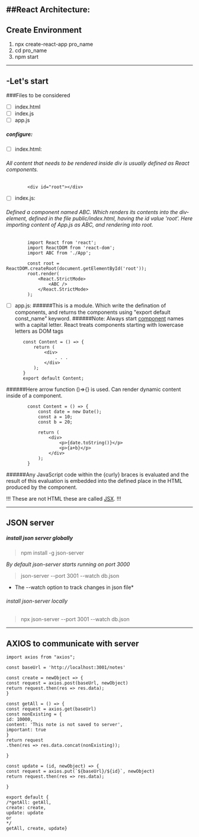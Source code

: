 ##React Architecture:
----------------------------------
Create Environment
----------------------------------
1. npx create-react-app pro_name
2. cd pro_name
3. npm start
----------------------------------
-Let's start
----------------------------------
###Files to be considered
-[ ] index.html
-[ ] index.js
-[ ] app.js
##### configure:
   -[ ] index.html: 
   ###### All content that needs to be rendered inside div is usually defined as React components.
   
            <div id="root"></div>
            
   -[ ] index.js: 
   ###### Defined a component named ABC. Which renders its contents into the div-element, defined in the file public/index.html, having the id value 'root'. Here importing content of App.js as ABC, and rendering into root.
                                          
            import React from 'react';
            import ReactDOM from 'react-dom';
            import ABC from './App';

            const root = ReactDOM.createRoot(document.getElementById('root'));
            root.render(
                <React.StrictMode>
                    <ABC />
                </React.StrictMode>
            );
            
            
   -[ ] app.js: 
   ######This is a module. Which write the defination of components, and returns the components using "export default const_name" keyword. 
   ######Note: Always start <a href="https://reactjs.org/docs/components-and-props.html">component</a> names with a capital letter. React treats components starting with lowercase letters as DOM tags
 
            const Content = () => {
                return (
                    <div>
                        . . . 
                    </div>
                );
            }
            export default Content;
    
   ######Here arrow function ()=>{} is used. Can render dynamic content inside of a component.
   
            const Content = () => {
                const date = new Date();
                const a = 10;
                const b = 20;
                
                return (
                    <div>
                        <p>{date.toString()}</p>
                        <p>{a+b}</p>
                    </div>
                );
            }
            
   ######Any JavaScript code within the {curly} braces is evaluated and the result of this evaluation is embedded into the defined place in the HTML produced by the component.
   
   !!! These are not HTML these are called <a href="https://reactjs.org/docs/introducing-jsx.html">JSX</a>. !!!

-----------------------------
JSON server
-----------------------------
##### install json server globally

> npm install -g json-server

*By default json-server starts running on port 3000*

> json-server --port 3001 --watch db.json
 
* The --watch option to track changes in json file*

###### install json-server locally

> npx json-server --port 3001 --watch db.json

---------------------------------
AXIOS to communicate with server
---------------------------------
````
import axios from "axios";

const baseUrl = 'http://localhost:3001/notes'

const create = newObject => {
const request = axios.post(baseUrl, newObject)
return request.then(res => res.data);
}

const getAll = () => {
const request = axios.get(baseUrl)
const nonExisting = {
id: 10000,
content: 'This note is not saved to server',
important: true
}
return request
.then(res => res.data.concat(nonExisting));

}

const update = (id, newObject) => {
const request = axios.put(`${baseUrl}/${id}`, newObject)
return request.then(res => res.data);

}

export default {
/*getAll: getAll,
create: create,
update: update
or
*/
getAll, create, update}
````